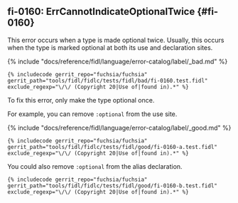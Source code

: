 ## fi-0160: ErrCannotIndicateOptionalTwice {#fi-0160}

This error occurs when a type is made optional twice. Usually,
this occurs when the type is marked optional at both its use
and declaration sites.

{% include "docs/reference/fidl/language/error-catalog/label/_bad.md" %}

```fidl
{% includecode gerrit_repo="fuchsia/fuchsia" gerrit_path="tools/fidl/fidlc/tests/fidl/bad/fi-0160.test.fidl" exclude_regexp="\/\/ (Copyright 20|Use of|found in).*" %}
```

To fix this error, only make the type optional once.

For example, you can remove `:optional` from the use site.

{% include "docs/reference/fidl/language/error-catalog/label/_good.md" %}

```fidl
{% includecode gerrit_repo="fuchsia/fuchsia" gerrit_path="tools/fidl/fidlc/tests/fidl/good/fi-0160-a.test.fidl" exclude_regexp="\/\/ (Copyright 20|Use of|found in).*" %}
```

You could also remove `:optional` from the alias declaration.

```fidl
{% includecode gerrit_repo="fuchsia/fuchsia" gerrit_path="tools/fidl/fidlc/tests/fidl/good/fi-0160-b.test.fidl" exclude_regexp="\/\/ (Copyright 20|Use of|found in).*" %}
```
